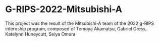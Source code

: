 # G-RIPS-2022-Mitsubishi-A

This project was the result of the Mitsubishi-A team of the 2022 g-RIPS internship program, composed of Tomoya Akamatsu, Gabriel Gress, Katelynn Huneycutt, Seiya Omura
